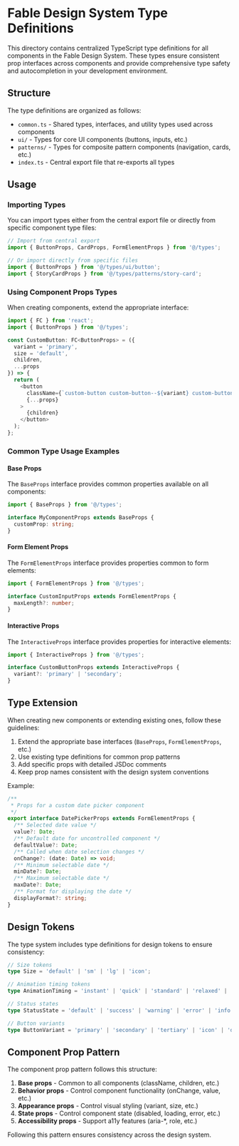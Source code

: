 # Fable Design System Type Definitions

This directory contains centralized TypeScript type definitions for all components in the Fable Design System. These types ensure consistent prop interfaces across components and provide comprehensive type safety and autocompletion in your development environment.

## Structure

The type definitions are organized as follows:

- `common.ts` - Shared types, interfaces, and utility types used across components
- `ui/` - Types for core UI components (buttons, inputs, etc.)
- `patterns/` - Types for composite pattern components (navigation, cards, etc.)
- `index.ts` - Central export file that re-exports all types

## Usage

### Importing Types

You can import types either from the central export file or directly from specific component type files:

```typescript
// Import from central export
import { ButtonProps, CardProps, FormElementProps } from '@/types';

// Or import directly from specific files
import { ButtonProps } from '@/types/ui/button';
import { StoryCardProps } from '@/types/patterns/story-card';
```

### Using Component Props Types

When creating components, extend the appropriate interface:

```typescript
import { FC } from 'react';
import { ButtonProps } from '@/types';

const CustomButton: FC<ButtonProps> = ({ 
  variant = 'primary',
  size = 'default',
  children,
  ...props
}) => {
  return (
    <button 
      className={`custom-button custom-button--${variant} custom-button--${size}`}
      {...props}
    >
      {children}
    </button>
  );
};
```

### Common Type Usage Examples

#### Base Props

The `BaseProps` interface provides common properties available on all components:

```typescript
import { BaseProps } from '@/types';

interface MyComponentProps extends BaseProps {
  customProp: string;
}
```

#### Form Element Props

The `FormElementProps` interface provides properties common to form elements:

```typescript
import { FormElementProps } from '@/types';

interface CustomInputProps extends FormElementProps {
  maxLength?: number;
}
```

#### Interactive Props

The `InteractiveProps` interface provides properties for interactive elements:

```typescript
import { InteractiveProps } from '@/types';

interface CustomButtonProps extends InteractiveProps {
  variant?: 'primary' | 'secondary';
}
```

## Type Extension

When creating new components or extending existing ones, follow these guidelines:

1. Extend the appropriate base interfaces (`BaseProps`, `FormElementProps`, etc.)
2. Use existing type definitions for common prop patterns
3. Add specific props with detailed JSDoc comments
4. Keep prop names consistent with the design system conventions

Example:

```typescript
/**
 * Props for a custom date picker component
 */
export interface DatePickerProps extends FormElementProps {
  /** Selected date value */
  value?: Date;
  /** Default date for uncontrolled component */
  defaultValue?: Date;
  /** Called when date selection changes */
  onChange?: (date: Date) => void;
  /** Minimum selectable date */
  minDate?: Date;
  /** Maximum selectable date */
  maxDate?: Date;
  /** Format for displaying the date */
  displayFormat?: string;
}
```

## Design Tokens

The type system includes type definitions for design tokens to ensure consistency:

```typescript
// Size tokens
type Size = 'default' | 'sm' | 'lg' | 'icon';

// Animation timing tokens
type AnimationTiming = 'instant' | 'quick' | 'standard' | 'relaxed' | 'elaborate';

// Status states
type StatusState = 'default' | 'success' | 'warning' | 'error' | 'info';

// Button variants
type ButtonVariant = 'primary' | 'secondary' | 'tertiary' | 'icon' | 'default' | 'outline' | 'ghost';
```

## Component Prop Pattern

The component prop pattern follows this structure:

1. **Base props** - Common to all components (className, children, etc.)
2. **Behavior props** - Control component functionality (onChange, value, etc.)
3. **Appearance props** - Control visual styling (variant, size, etc.)
4. **State props** - Control component state (disabled, loading, error, etc.)
5. **Accessibility props** - Support a11y features (aria-*, role, etc.)

Following this pattern ensures consistency across the design system.
